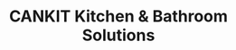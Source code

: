 ---
title: "CANKIT Kitchen & Bathroom Solutions"
url: /maple-ridge/cankit-kitchen-und-bathroom-solutions/
shop: Küchen
---